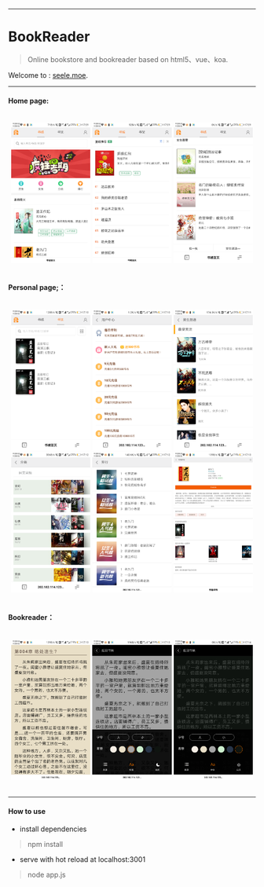 
---
# BookReader

>Online bookstore and bookreader based on html5、vue、koa.

Welcome to : [seele.moe](http://seele.moe:3001).

---

#### Home page:  
<br />
<div align=center>
<img src="./images/1.png" width="32%" height="33%" />
<img src="./images/2.png" width="32%" height="33%" />
<img src="./images/3.png" width="32%" height="33%" />
</div>
<br />

#### Personal page;：
<br />
<div align=center>
<img src="./images/4.png" width="32%" height="33%" />
<img src="./images/5.png" width="32%" height="33%" />
<img src="./images/6.png" width="32%" height="33%" />
  
<br />

<img src="./images/7.png" width="32%" height="33%" />
<img src="./images/8.png" width="32%" height="33%" />
<img src="./images/9.png" width="32%" height="33%" />
</div>
<br />

#### Bookreader：
<br />
<div align=center>
<img src="./images/10.png" width="32%" height="33%" />
<img src="./images/11.png" width="32%" height="33%" />
<img src="./images/12.png" width="32%" height="33%" />
</div>
<br />

---

#### How to use
* install dependencies
> npm install

* serve with hot reload at localhost:3001
> node app.js
